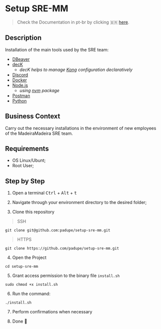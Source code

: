 # Setup SRE-MM
> Check the Documentation in pt-br by clicking 🇧🇷 [here](https://github.com/padupe/steup-sre-mm/blob/main/docs/README-pt-br.md 'here').

## Description
Installation of the main tools used by the SRE team:
- [DBeaver](https://dbeaver.io/)
- [decK](https://docs.konghq.com/deck/)
    - *decK helps to manage [Kong](https://konghq.com/) configuration declaratively*
- [Discord](https://discord.com/)
- [Docker](https://www.docker.com/)
- [Node.js](https://nodejs.org/en/)
    - *using [nvm](https://github.com/nvm-sh/nvm) package*
- [Postman](https://www.postman.com/)
- [Python](https://www.python.org/)

## Business Context
Carry out the necessary installations in the environment of new employees of the MadeiraMadeira SRE team.

## Requirements
- OS Linux/Ubunt;
- Root User;

## Step by Step
1. Open a terminal
<kbd>Ctrl</kbd> + <kbd>Alt</kbd> + <kbd>t</kbd>

2. Navigate through your environment directory to the desired folder;

3. Clone this repository

> SSH
```
git clone git@github.com:padupe/setup-sre-mm.git
```

> HTTPS
```
git clone https://github.com/padupe/setup-sre-mm.git
```

4. Open the Project
```
cd setup-sre-mm
```

5. Grant access permission to the binary file `install.sh`
```
sudo chmod +x install.sh 
```

6. Run the command:
```
./install.sh
```

7. Perform confirmations when necessary

8. Done 🥳